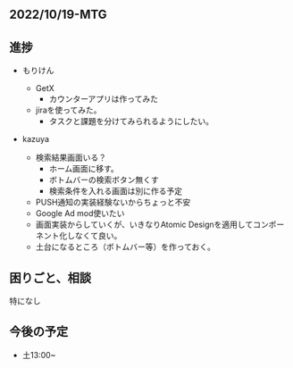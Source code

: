 ## 2022/10/19-MTG
## 進捗

- もりけん
  - GetX
    - カウンターアプリは作ってみた
  - jiraを使ってみた。
      - タスクと課題を分けてみられるようにしたい。

- kazuya
    - 検索結果画面いる？
        - ホーム画面に移す。
        - ボトムバーの検索ボタン無くす
        - 検索条件を入れる画面は別に作る予定
    - PUSH通知の実装経験ないからちょっと不安
    - Google Ad mod使いたい
    - 画面実装からしていくが、いきなりAtomic Designを適用してコンポーネント化しなくて良い。
    - 土台になるところ（ボトムバー等）を作っておく。

## 困りごと、相談

特になし

## 今後の予定

- 土13:00~